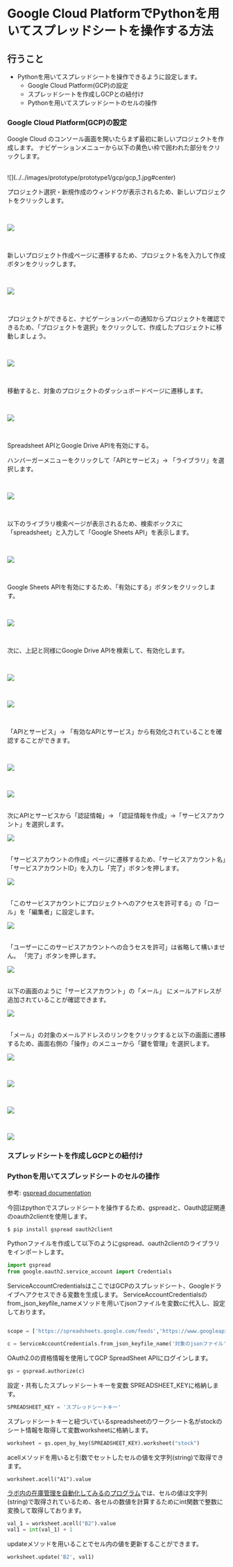 
# Google Cloud PlatformでPythonを用いてスプレッドシートを操作する方法

## 行うこと
- Pythonを用いてスプレッドシートを操作できるように設定します。
    - Google Cloud Platform(GCP)の設定
    - スプレッドシートを作成しGCPとの紐付け
    - Pythonを用いてスプレッドシートのセルの操作


### Google Cloud Platform(GCP)の設定

Google Cloud のコンソール画面を開いたらまず最初に新しいプロジェクトを作成します。
ナビゲーションメニューから以下の黄色い枠で囲われた部分をクリックします。

<br>
![](../../images/prototype/prototype1/gcp/gcp_1.jpg#center)

<br>

プロジェクト選択・新規作成のウィンドウが表示されるため、新しいプロジェクトをクリックします。

<br>

![](../../images/prototype/prototype1/gcp/gcp_2.jpg#center)

<br>

新しいプロジェクト作成ページに遷移するため、プロジェクト名を入力して作成ボタンをクリックします。

<br>

![](../../images/prototype/prototype1/gcp/gcp_3.jpg#center)

<br>

プロジェクトができると、ナビゲーションバーの通知からプロジェクトを確認できるため、「プロジェクトを選択」をクリックして、作成したプロジェクトに移動しましょう。

<br>

![](../../images/prototype/prototype1/gcp/gcp_4.jpg#center)

<br>

移動すると、対象のプロジェクトのダッシュボードページに遷移します。

<br>

![](../../images/prototype/prototype1/gcp/gcp_5.jpg#center)

<br>

Spreadsheet APIとGoogle Drive APIを有効にする。

ハンバーガーメニューをクリックして「APIとサービス」-> 「ライブラリ」を選択します。

<br>

![](../../images/prototype/prototype1/gcp/gcp_6.jpg#center)

<br>

以下のライブラリ検索ページが表示されるため、検索ボックスに「spreadsheet」と入力して「Google Sheets API」を表示します。

<br>

![](../../images/prototype/prototype1/gcp/gcp_7.jpg#center)

<br>

Google Sheets APIを有効にするため、「有効にする」ボタンをクリックします。

<br>

![](../../images/prototype/prototype1/gcp/gcp_8.jpg#center)

<br>

次に、上記と同様にGoogle Drive APIを検索して、有効化します。

<br>

![](../../images/prototype/prototype1/gcp/gcp_9.jpg#center)

<br>

![](../../images/prototype/prototype1/gcp/gcp_10.jpg#center)

<br>

「APIとサービス」-> 「有効なAPIとサービス」から有効化されていることを確認することができます。

<br>

![](../../images/prototype/prototype1/gcp/gcp_11.jpg#center)

<br>

![](../../images/prototype/prototype1/gcp/gcp_12.jpg#center)

<br>
次にAPIとサービスから「認証情報」-> 「認証情報を作成」->「サービスアカウント」を選択します。
<br>

![](../../images/prototype/prototype1/gcp/gcp_13.jpg#center)

<br>
「サービスアカウントの作成」ページに遷移するため、「サービスアカウント名」「サービスアカウントID」を入力し「完了」ボタンを押します。
<br>

![](../../images/prototype/prototype1/gcp/gcp_14.jpg#center)

<br>
「このサービスアカウントにプロジェクトへのアクセスを許可する」の「ロール」を「編集者」に設定します。
<br>

![](../../images/prototype/prototype1/gcp/gcp_15.jpg#center)

<br>
「ユーザーにこのサービスアカウントへの合うセスを許可」は省略して構いません。
「完了」ボタンを押します。
<br>

![](../../images/prototype/prototype1/gcp/gcp_16.jpg#center)

<br>
以下の画面のように「サービスアカウント」の「メール」
にメールアドレスが追加されていることが確認できます。
<br>

![](../../images/prototype/prototype1/gcp/gcp_17.jpg#center)

<br>
「メール」の対象のメールアドレスのリンクをクリックすると以下の画面に遷移するため、画面右側の「操作」のメニューから「鍵を管理」を選択します。
<br>

![](../../images/prototype/prototype1/gcp/gcp_18.jpg#center)

<br>

![](../../images/prototype/prototype1/gcp/gcp_19.jpg#center)

<br>

![](../../images/prototype/prototype1/gcp/gcp_20.jpg#center)

<br>

![](../../images/prototype/prototype1/gcp/gcp_21.jpg#center)


### スプレッドシートを作成しGCPとの紐付け


### Pythonを用いてスプレッドシートのセルの操作

参考: [gspread documentation](https://docs.gspread.org/en/v5.7.0/)

今回はpythonでスプレッドシートを操作するため、gspreadと、Oauth認証関連のoauth2clientを使用します。

```bash
$ pip install gspread oauth2client
```

Pythonファイルを作成して以下のようにgspread、oauth2clientのライブラリをインポートします。

```python
import gspread
from google.oauth2.service_account import Credentials
```

ServiceAccountCredentialsはここではGCPのスプレッドシート、Googleドライブへアクセスできる変数を生成します。
ServiceAccountCredentialsのfrom_json_keyfile_nameメソッドを用いてjsonファイルを変数cに代入し、設定しております。

```python

scope = ['https://spreadsheets.google.com/feeds','https://www.googleapis.com/auth/drive']

c = ServiceAccountCredentials.from_json_keyfile_name('対象のjsonファイル', scope)
```

OAuth2.0の資格情報を使用してGCP SpreadSheet APIにログインします。
```python
gs = gspread.authorize(c)
```

設定・共有したスプレッドシートキーを変数 SPREADSHEET_KEYに格納します。
```Python
SPREADSHEET_KEY = 'スプレッドシートキー'
```

スプレッドシートキーと紐づいているspreadsheetのワークシート名がstockのシート情報を取得して変数worksheetに格納します。
```python
worksheet = gs.open_by_key(SPREADSHEET_KEY).worksheet("stock")
```

acellメソッドを用いると引数でセットしたセルの値を文字列(string)で取得できます。
```
worksheet.acell("A1").value
```

[ラボ内の在庫管理を自動化してみるのプログラム](../../prototype/project1.html#python_2)では、セルの値は文字列(string)で取得されているため、各セルの数値を計算するためにint関数で整数に変換して取得しております。
```python
val_1 = worksheet.acell("B2").value
val1 = int(val_1) + 1
```

updateメソッドを用いることでセル内の値を更新することができます。
```python
worksheet.update('B2', val1)
```
